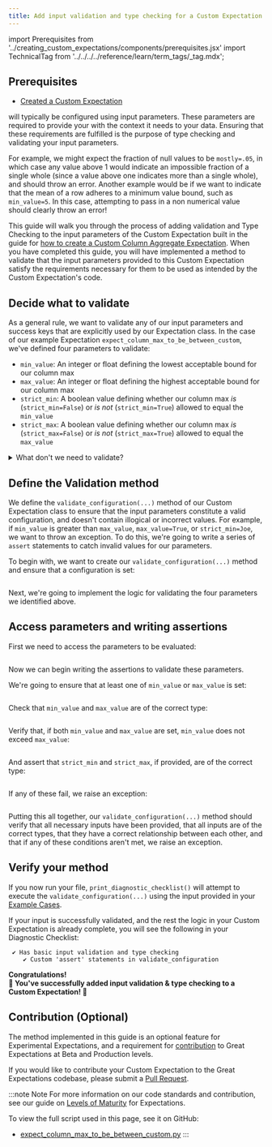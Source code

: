 ```yaml
---
title: Add input validation and type checking for a Custom Expectation 
---
```


import Prerequisites from '../creating_custom_expectations/components/prerequisites.jsx'
import TechnicalTag from '../../../../reference/learn/term_tags/_tag.mdx';

## Prerequisites

<Prerequisites>

 - [Created a Custom Expectation](../custom_expectations_lp.md)

</Prerequisites>

<p class="markdown"><TechnicalTag tag="expectation" text="Expectations" /> will typically be configured using input parameters. These parameters are required to provide your <TechnicalTag tag="custom_expectation" text="Custom Expectation" /> with the context it needs to <TechnicalTag tag="validation" text="Validate" /> your data.  Ensuring that these requirements are fulfilled is the purpose of type checking and validating your input parameters.</p>

For example, we might expect the fraction of null values to be `mostly=.05`, in which case any value above 1 would indicate an impossible fraction of a single whole (since a value above one indicates more than a single whole), and should throw an error. Another example would be if we want to indicate that the mean of a row adheres to a minimum value bound, such as `min_value=5`. In this case, attempting to pass in a non numerical value should clearly throw an error!

This guide will walk you through the process of adding validation and Type Checking to the input parameters of the Custom Expectation built in the guide for [how to create a Custom Column Aggregate Expectation](../creating_custom_expectations/how_to_create_custom_column_aggregate_expectations.md). When you have completed this guide, you will have implemented a method to validate that the input parameters provided to this Custom Expectation satisfy the requirements necessary for them to be used as intended by the Custom Expectation's code.

## Decide what to validate

As a general rule, we want to validate any of our input parameters and success keys that are explicitly used by our Expectation class.
In the case of our example Expectation `expect_column_max_to_be_between_custom`, we've defined four parameters to validate:

- `min_value`: An integer or float defining the lowest acceptable bound for our column max
- `max_value`: An integer or float defining the highest acceptable bound for our column max
- `strict_min`: A boolean value defining whether our column max *is* (`strict_min=False`) or *is not* (`strict_min=True`) allowed to equal the `min_value`
- `strict_max`: A boolean value defining whether our column max *is* (`strict_max=False`) or *is not* (`strict_max=True`) allowed to equal the `max_value`

<details>
    <summary>What don't we need to validate?</summary>
You may have noticed we're not validating whether the <inlineCode>column</inlineCode> parameter has been set.
Great Expectations implicitly handles the validation of certain parameters universal to each class of Expectation, so you don't have to!
</details>

## Define the Validation method

We define the `validate_configuration(...)` method of our Custom Expectation class to ensure that the input parameters constitute a valid configuration, 
and doesn't contain illogical or incorrect values. For example, if `min_value` is greater than `max_value`, `max_value=True`, or `strict_min=Joe`, we want to throw an exception.
To do this, we're going to write a series of `assert` statements to catch invalid values for our parameters.

To begin with, we want to create our `validate_configuration(...)` method and ensure that a configuration is set:

```python title="Python" name="docs/docusaurus/docs/snippets/expect_column_max_to_be_between_custom.py validate_config"
```

Next, we're going to implement the logic for validating the four parameters we identified above.

## Access parameters and writing assertions

First we need to access the parameters to be evaluated:

```python title="Python" name="docs/docusaurus/docs/snippets/expect_column_max_to_be_between_custom.py validate_config_params"
```

Now we can begin writing the assertions to validate these parameters. 

We're going to ensure that at least one of `min_value` or `max_value` is set:

```python title="Python" name="docs/docusaurus/docs/snippets/expect_column_max_to_be_between_custom.py validate_config_values"
```

Check that `min_value` and `max_value` are of the correct type:

```python title="Python" name="docs/docusaurus/docs/snippets/expect_column_max_to_be_between_custom.py validate_config_types"
```

Verify that, if both `min_value` and `max_value` are set, `min_value` does not exceed `max_value`:

```python title="Python" name="docs/docusaurus/docs/snippets/expect_column_max_to_be_between_custom.py validate_config_comparison"
```

And assert that `strict_min` and `strict_max`, if provided, are of the correct type:

```python title="Python" name="docs/docusaurus/docs/snippets/expect_column_max_to_be_between_custom.py validate_config_none"
```

If any of these fail, we raise an exception:

```python title="Python" name="docs/docusaurus/docs/snippets/expect_column_max_to_be_between_custom.py validate_config_except"
```

Putting this all together, our `validate_configuration(...)` method should verify that all necessary inputs have been provided, 
that all inputs are of the correct types, that they have a correct relationship between each other, and that if any of these conditions aren't met, 
we raise an exception.

## Verify your method

If you now run your file, `print_diagnostic_checklist()` will attempt to execute the `validate_configuration(...)` using the input provided in your [Example Cases](./how_to_add_example_cases_for_an_expectation.md).

If your input is successfully validated, and the rest the logic in your Custom Expectation is already complete, you will see the following in your Diagnostic Checklist:

```console
 ✔ Has basic input validation and type checking
    ✔ Custom 'assert' statements in validate_configuration
```

<div style={{"text-align":"center"}}>
<p style={{"color":"#8784FF","font-size":"1.4em"}}><b>
Congratulations!<br/>&#127881; You've successfully added input validation & type checking to a Custom Expectation! &#127881;
</b></p>
</div>

## Contribution (Optional)

The method implemented in this guide is an optional feature for Experimental Expectations, and a requirement for [contribution](https://github.com/great-expectations/great_expectations/blob/develop/CONTRIBUTING_EXPECTATIONS.md) to Great Expectations at Beta and Production levels.

If you would like to contribute your Custom Expectation to the Great Expectations codebase, please submit a [Pull Request](https://github.com/great-expectations/great_expectations/pulls).

:::note Note
For more information on our code standards and contribution, see our guide on [Levels of Maturity](/oss/contributing/contributing_maturity.md#expectation-contributions) for Expectations.

To view the full script used in this page, see it on GitHub:
- [expect_column_max_to_be_between_custom.py](https://github.com/great-expectations/great_expectations/blob/develop/docs/docusaurus/docs/snippets/expect_column_max_to_be_between_custom.py)
:::